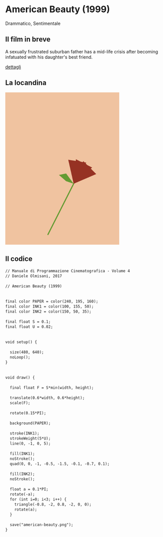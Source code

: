 # American Beauty (1999)

Drammatico, Sentimentale

## Il film in breve
A sexually frustrated suburban father has a mid-life crisis after becoming infatuated with his daughter's best friend.

[dettagli](https://www.imdb.com/title/tt0169547/)

## La locandina
<img src="american-beauty.png"  width="360px" title="American Beauty">


## Il codice
```processing
// Manuale di Programmazione Cinematografica - Volume 4
// Daniele Olmisani, 2017

// American Beauty (1999)


final color PAPER = color(240, 195, 160);
final color INK1 = color(100, 155, 50);
final color INK2 = color(150, 50, 35);

final float S = 0.1;
final float U = 0.02;


void setup() {
  
  size(480, 640);
  noLoop();
}


void draw() {
 
  final float F = S*min(width, height);
  
  translate(0.6*width, 0.6*height);
  scale(F);
  
  rotate(0.15*PI);
  
  background(PAPER);
  
  stroke(INK1);
  strokeWeight(5*U);
  line(0, -1, 0, 5);
  
  fill(INK1);
  noStroke();
  quad(0, 0, -1, -0.5, -1.5, -0.1, -0.7, 0.1);
 
  fill(INK2);
  noStroke();
  
  float a = 0.1*PI;
  rotate(-a);
  for (int i=0; i<3; i++) {
    triangle(-0.8, -2, 0.8, -2, 0, 0);
    rotate(a);
  }

  save("american-beauty.png");
}
```

